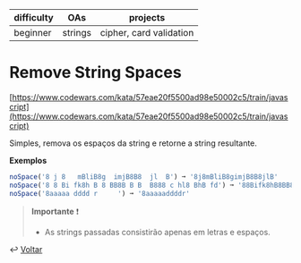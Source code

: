 | difficulty | OAs     | projects                |
| ---------- | ------- | ----------------------- |
| beginner   | strings | cipher, card validation |

# Remove String Spaces

[https://www.codewars.com/kata/57eae20f5500ad98e50002c5/train/javascript](https://www.codewars.com/kata/57eae20f5500ad98e50002c5/train/javascript)

Simples, remova os espaços da string e retorne a string resultante.

**Exemplos**

```js
noSpace('8 j 8   mBliB8g  imjB8B8  jl  B') ➞ '8j8mBliB8gimjB8B8jlB'
noSpace('8 8 Bi fk8h B 8 BB8B B B  B888 c hl8 BhB fd') ➞ '88Bifk8hB8BB8BBBB888chl8BhBfd'
noSpace('8aaaaa dddd r     ') ➞ '8aaaaaddddr'
```

> **Importante** ❗
>
> - As strings passadas consistirão apenas em letras e espaços.

↩️ [Voltar](../../README.md)
